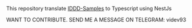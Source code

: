 This repository translate [IDDD-Samples](https://github.com/VaughnVernon/IDDD_Samples) to Typescript using NestJs

WANT TO CONTRIBUTE. SEND ME A MESSAGE ON TELEGRAM: videv93
